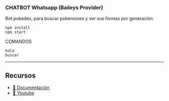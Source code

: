### CHATBOT Whatsapp (Baileys Provider)

Bot pokedex, para buscar pokemones y ver sus formas por generación.


```
npm install
npm start
```

COMANDOS
```
hola
buscar
```

---
## Recursos
- [📄 Documentación](https://bot-whatsapp.netlify.app/)
- [🎥 Youtube](https://www.youtube.com/watch?v=5lEMCeWEJ8o&list=PL_WGMLcL4jzWPhdhcUyhbFU6bC0oJd2BR)